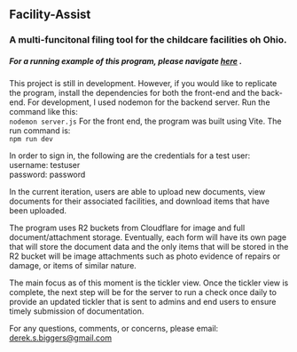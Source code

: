 ## Facility-Assist
### A multi-funcitonal filing tool for the childcare facilities oh Ohio.

##### For a running example of this program, please navigate [here](https://facility-assist-frontend-base.onrender.com) . 
This project is still in development. However, if you would like to replicate the program, install the dependencies for both the front-end and the back-end. For development, I used nodemon for the backend server. Run the command like this:<br>
`nodemon server.js`
For the front end, the program was built using Vite. The run command is:<br>
`npm run dev`

In order to sign in, the following are the credentials for a test user:<br>
username: testuser<br>
password: password

In the current iteration, users are able to upload new documents, view documents for their associated facilities, and download items that have been uploaded. 

The program uses R2 buckets from Cloudflare for image and full document/attachment storage. Eventually, each form will have its own page that will store the document data and the only items that will be stored in the R2 bucket will be image attachments such as photo evidence of repairs or damage, or items of similar nature. 

The main focus as of this moment is the tickler view. Once the tickler view is complete, the next step will be for the server to run a check once daily to provide an updated tickler that is sent to admins and end users to ensure timely submission of documentation. 

For any questions, comments, or concerns, please email:<br>
derek.s.biggers@gmail.com
